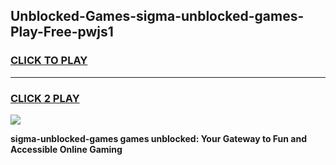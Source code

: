 
## Unblocked-Games-sigma-unblocked-games-Play-Free-pwjs1
<h3>
<a href="https://premium76.site?title=sigma-unblocked-games&ref=22A">CLICK TO PLAY</a></h3>
<hr>

<h3>
<a href="https://premium76.site?title=sigma-unblocked-games&ref=22A">CLICK 2 PLAY</a>
  
</h3>

<a href="https://premium76.site?title=sigma-unblocked-games&ref=22A"><img src="https://clearcache.store/games.png"></a>


**sigma-unblocked-games games unblocked: Your Gateway to Fun and Accessible Online Gaming**
